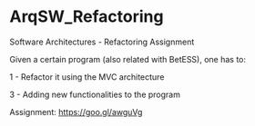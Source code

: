 # ArqSW_Refactoring
Software Architectures - Refactoring Assignment

Given a certain program (also related with BetESS), one has to:

1 - Refactor it using the MVC architecture

3 - Adding new functionalities to the program

Assignment: https://goo.gl/awguVg
